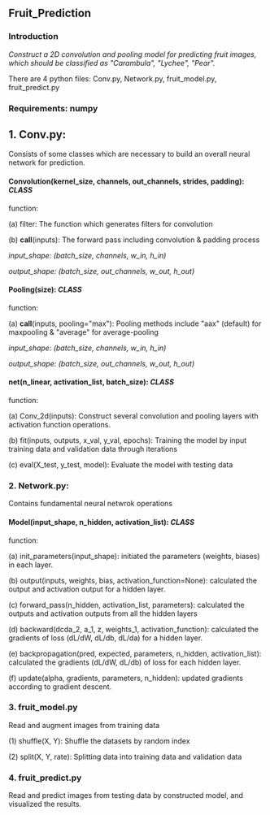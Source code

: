 ## Fruit_Prediction

### Introduction
_Construct a 2D convolution and pooling model for predicting fruit images, which should be classified as "Carambula", "Lychee", "Pear"._

There are 4 python files: Conv.py, Network.py, fruit_model.py, fruit_predict.py

### Requirements: numpy

## 1. Conv.py:

Consists of some classes which are necessary to build an overall neural network for prediction.

#### Convolution(kernel_size, channels, out_channels, strides, padding): _CLASS_

function:

(a) filter: The function which generates filters for convolution

(b) __call__(inputs): The forward pass including convolution & padding process

_input_shape: (batch_size, channels, w_in, h_in)_

_output_shape: (batch_size, out_channels, w_out, h_out)_

#### Pooling(size): _CLASS_

function:

(a) __call__(inputs, pooling="max"): Pooling methods include "aax" (default) for maxpooling & "average" for average-pooling

_input_shape: (batch_size, channels, w_in, h_in)_

_output_shape: (batch_size, out_channels, w_out, h_out)_

#### net(n_linear, activation_list, batch_size): _CLASS_

function:

(a) Conv_2d(inputs): Construct several convolution and pooling layers with activation function operations.

(b) fit(inputs, outputs, x_val, y_val, epochs): Training the model by input training data and validation data through iterations

(c) eval(X_test, y_test, model): Evaluate the model with testing data

### 2. Network.py:

Contains fundamental neural netwrok operations

#### Model(input_shape, n_hidden, activation_list): _CLASS_

function:

(a) init_parameters(input_shape): initiated the parameters (weights, biases) in each layer.

(b) output(inputs, weights, bias, activation_function=None): calculated the output and activation output for a hidden layer.

(c) forward_pass(n_hidden, activation_list, parameters): calculated the outputs and activation outputs from all the hidden layers

(d) backward(dcda_2, a_1, z, weights_1, activation_function): calculated the gradients of loss (dL/dW, dL/db, dL/da) for a hidden layer.

(e) backpropagation(pred, expected, parameters, n_hidden, activation_list): calculated the gradients (dL/dW, dL/db) of loss for each hidden layer.

(f) update(alpha, gradients, parameters, n_hidden): updated gradients according to gradient descent.

### 3. fruit_model.py
Read and augment images from training data

(1) shuffle(X, Y): Shuffle the datasets by random index

(2) split(X, Y, rate): Splitting data into training data and validation data

### 4. fruit_predict.py
Read and predict images from testing data by constructed model, and visualized the results.
